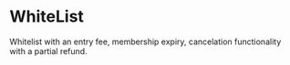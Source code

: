 # WhiteList
Whitelist with an entry fee, membership expiry, cancelation functionality with a partial refund.
